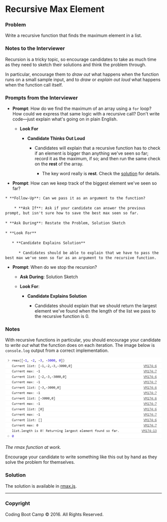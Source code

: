 # Recursive Max Element

### Problem

Write a recursive function that finds the maximum element in a list.

### Notes to the Interviewer

Recursion is a tricky topic, so encourage candidates to take as much time as they need to sketch their solutions and think the problem through.

In particular, encourage them to _draw out_ what happens when the function runs on a small sample input, and to _draw_ or _explain out loud_ what happens when the function call itself.

### Prompts from the Interviewer

* **Prompt**: How do we find the maximum of an array using a `for` loop? How could we express that same logic with a recursive call? Don't write code—just explain what's going on in plain English.

  * **Look For**

    * **Candidate Thinks Out Loud**

      * Candidates will explain that a recursive function has to check if an element is bigger than anything we've seen so far; record it as the maximum, if so; and then run the same check on the **rest** of the array.

        * The key word really is **rest**. Check the [solution](Solved/rmaax.js) for details.

* **Prompt**: How can we keep track of the biggest element we've seen so far?


```
* **Follow-Up**: Can we pass it as an argument to the function?

    * **Ask If**: Ask if your candidate can answer the previous prompt, but isn't sure how to save the best max seen so far.

* **Ask During**: Restate the Problem, Solution Sketch

* **Look For**

   * **Candidate Explains Solution**

      * Candidates should be able to explain that we have to pass the best max we've seen so far as an argument to the recursive function.
```

* **Prompt**: When do we stop the recursion?

  * **Ask During**: Solution Sketch

  * **Look For**:

    * **Candidate Explains Solution**

      * Candidates should explain that we should return the largest element we've found when the length of the list we pass to the recursive function is 0.

### Notes

With recursive functions in particular, you should encourage your candidate to _write out_ what the function does on each iteration. The image below is `console.log` output from a correct implementation.

![The rmax function at work.](Images/rmax.png)

_The rmax function at work._

Encourage your candidate to write something like this out by hand as they solve the problem for themselves.

### Solution

The solution is available in [rmax.js](Solved/rmax.js).

- - -

### Copyright

Coding Boot Camp © 2016. All Rights Reserved.
